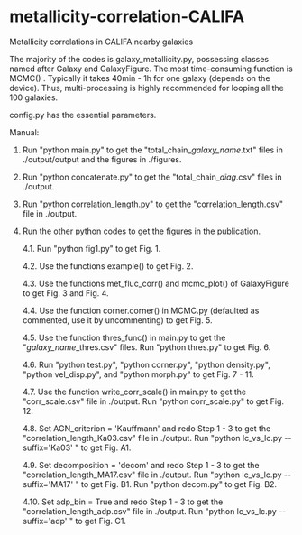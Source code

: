 # metallicity-correlation-CALIFA
Metallicity correlations in CALIFA nearby galaxies

The majority of the codes is galaxy_metallicity.py, possessing classes named after Galaxy and GalaxyFigure. The most time-consuming function is MCMC()
. Typically it takes 40min - 1h for one galaxy (depends on the device). Thus, multi-processing is highly recommended for looping all the 100 galaxies.

config.py has the essential parameters.

Manual:

1. Run "python main.py" to get the "total_chain_*galaxy_name*.txt" files in ./output/output and the figures in ./figures.

2. Run "python concatenate.py" to get the "total_chain_*diag*.csv" files in ./output.

3. Run "python correlation_length.py" to get the "correlation_length.csv" file in ./output.

4. Run the other python codes to get the figures in the publication.

    4.1. Run "python fig1.py" to get Fig. 1.
  
    4.2. Use the functions example() to get Fig. 2.
  
    4.3. Use the functions met_fluc_corr() and mcmc_plot() of GalaxyFigure to get Fig. 3 and Fig. 4.
  
    4.4. Use the function corner.corner() in MCMC.py (defaulted as commented, use it by uncommenting) to get Fig. 5.
  
    4.5. Use the function thres_func() in main.py to get the "*galaxy_name*\_thres.csv" files. Run "python thres.py" to get Fig. 6.
    
    4.6. Run "python test.py", "python corner.py", "python density.py", "python vel_disp.py", and "python morph.py" to get Fig. 7 - 11.
    
    4.7. Use the function write_corr_scale() in main.py to get the "corr_scale.csv" file in ./output. Run "python corr_scale.py" to get Fig. 12.
    
    4.8. Set AGN_criterion = 'Kauffmann' and redo Step 1 - 3 to get the "correlation_length_Ka03.csv" file in ./output. Run "python lc_vs_lc.py --suffix='Ka03' " to get Fig. A1.
    
    4.9. Set decomposition = 'decom' and redo Step 1 - 3 to get the "correlation_length_MA17.csv" file in ./output. Run "python lc_vs_lc.py --suffix='MA17' " to get Fig. B1. Run "python decom.py" to get Fig. B2.
     
    4.10. Set adp_bin = True and redo Step 1 - 3 to get the "correlation_length_adp.csv" file in ./output. Run "python lc_vs_lc.py --suffix='adp' " to get Fig. C1.

